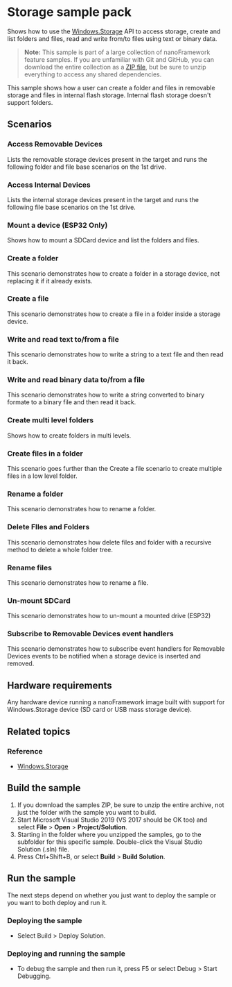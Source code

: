 # Storage sample pack

Shows how to use the [Windows.Storage](http://docs.nanoframework.net/api/Windows.Storage.html) API to access storage, create and list folders and files, read and write from/to files using text or binary data.

> **Note:** This sample is part of a large collection of nanoFramework feature samples.
> If you are unfamiliar with Git and GitHub, you can download the entire collection as a
> [ZIP file](https://github.com/nanoframework/Samples/archive/master.zip), but be
> sure to unzip everything to access any shared dependencies.
<!-- For more info on working with the ZIP file, 
> the samples collection, and GitHub, see [Get the UWP samples from GitHub](https://aka.ms/ovu2uq). 
> For more samples, see the [Samples portal](https://aka.ms/winsamples) on the Windows Dev Center.  -->

This sample shows how a user can create a folder and files in removable storage and files in internal flash storage.
Internal flash storage doesn't support folders.

## Scenarios

### Access Removable Devices

Lists the removable storage devices present in the target and runs the following folder and file base scenarios on the 1st drive.

### Access Internal Devices

Lists the internal storage devices present in the target and runs the following file base scenarios on the 1st drive.

### Mount a device (ESP32 Only)

Shows how to mount a SDCard device and list the folders and files.

### Create a folder

This scenario demonstrates how to create a folder in a storage device, not replacing it if it already exists.

### Create a file

This scenario demonstrates how to create a file in a folder inside a storage device.

### Write and read text to/from a file

This scenario demonstrates how to write a string to a text file and then read it back.

### Write and read binary data to/from a file

This scenario demonstrates how to write a string converted to binary formate to a binary file and then read it back.

### Create multi level folders

Shows how to create folders in multi levels.

### Create files in a folder

This scenario goes further than the Create a file scenario to create multiple files in a low level folder.

### Rename a folder

This scenario demonstrates how to rename a folder.

### Delete FIles and Folders

This scenario demonstrates how delete files and folder with a recursive method to delete a whole folder tree.

### Rename files

This scenario demonstrates how to rename a file.

### Un-mount SDCard

This scenario demonstrates how to un-mount a mounted drive (ESP32)

### Subscribe to Removable Devices event handlers

This scenario demonstrates how to subscribe event handlers for Removable Devices events to be notified when a storage device is inserted and removed.

## Hardware requirements

Any hardware device running a nanoFramework image built with support for Windows.Storage device (SD card or USB mass storage device).

## Related topics

### Reference

- [Windows.Storage](http://docs.nanoframework.net/api/Windows.Storage.html)

## Build the sample

1. If you download the samples ZIP, be sure to unzip the entire archive, not just the folder with the sample you want to build. 
2. Start Microsoft Visual Studio 2019 (VS 2017 should be OK too) and select **File** \> **Open** \> **Project/Solution**.
3. Starting in the folder where you unzipped the samples, go to the subfolder for this specific sample. Double-click the Visual Studio Solution (.sln) file.
4. Press Ctrl+Shift+B, or select **Build** \> **Build Solution**.

## Run the sample

The next steps depend on whether you just want to deploy the sample or you want to both deploy and run it.

### Deploying the sample

- Select Build > Deploy Solution.

### Deploying and running the sample

- To debug the sample and then run it, press F5 or select Debug >  Start Debugging.
